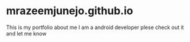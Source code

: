 # mrazeemjunejo.github.io
This is my portfolio about me
I am a android developer plese check out it and let me know 

